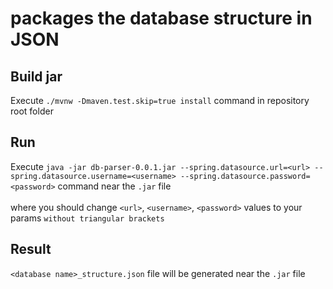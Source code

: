 #  packages the database structure in JSON

## Build jar
Execute `./mvnw -Dmaven.test.skip=true install` command in repository root folder

## Run
Execute `java -jar db-parser-0.0.1.jar --spring.datasource.url=<url> --spring.datasource.username=<username> --spring.datasource.password=<password>` command near the `.jar` file
<br /><br />where you should change `<url>`, `<username>`, `<password>` values to your params `without triangular brackets`

## Result
`<database name>_structure.json` file will be generated near the `.jar` file

